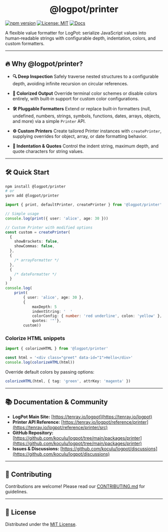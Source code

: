 <p align="center">
  <h1 align="center">@logpot/printer</h1>
</p>

[![npm version](https://img.shields.io/npm/v/@logpot/printer.svg)](https://www.npmjs.com/package/@logpot/printer) [![License: MIT](https://img.shields.io/badge/License-MIT-blue)](https://github.com/koculu/logpot?tab=MIT-1-ov-file#readme) [![Docs](https://img.shields.io/badge/docs-tenray.io%2Flogpot%2Fprint-green)](https://tenray.io/logpot/reference/printer/src)

A flexible value formatter for LogPot: serialize JavaScript values into human‑readable strings with configurable depth, indentation, colors, and custom formatters.

---

## 🔥 Why @logpot/printer?

- **🔍 Deep Inspection**
  Safely traverse nested structures to a configurable depth, avoiding infinite recursion on circular references.

- **🎨 Colorized Output**
  Override terminal color schemes or disable colors entirely, with built‑in support for custom color configurations.

- **🛠️ Pluggable Formatters**
  Extend or replace built‑in formatters (null, undefined, numbers, strings, symbols, functions, dates, arrays, objects, and more) via a simple `Printer` API.

- **⚙️ Custom Printers**
  Create tailored Printer instances with `createPrinter`, supplying overrides for object, array, or date formatting behavior.

- **📏 Indentation & Quotes**
  Control the indent string, maximum depth, and quote characters for string values.

---

## 🛠️ Quick Start

```bash
npm install @logpot/printer
# or
yarn add @logpot/printer
```

```ts
import { print, defaultPrinter, createPrinter } from '@logpot/printer'

// Simple usage
console.log(print({ user: 'alice', age: 30 }))

// Custom Printer with modified options
const custom = createPrinter(
  {
    showBrackets: false,
    showCommas: false,
  },
  {
    /* arrayFormatter */
  },
  {
    /* dateFormatter */
  }
)
console.log(
    print(
        { user: 'alice', age: 30 },
        {
            maxDepth: 5
            indentString: '  '
            colorConfig: { number: 'red underline', colon: 'yellow' },
            quotes: '"'},
        custom))
```

### Colorize HTML snippets

```ts
import { colorizeHTML } from '@logpot/printer'

const html = '<div class="greet" data-id="1">Hello</div>'
console.log(colorizeHTML(html))
```

Override default colors by passing options:

```ts
colorizeHTML(html, { tag: 'green', attrKey: 'magenta' })
```

---

## 📚 Documentation & Community

- **LogPot Main Site:** [https://tenray.io/logpot](https://tenray.io/logpot)
- **Printer API Reference:** [https://tenray.io/logpot/reference/printer](https://tenray.io/logpot/reference/printer/src)
- **GitHub Repository:** [https://github.com/koculu/logpot/tree/main/packages/printer](https://github.com/koculu/logpot/tree/main/packages/printer)
- **Issues & Discussions:** [https://github.com/koculu/logpot/discussions](https://github.com/koculu/logpot/discussions)

---

## 🤝 Contributing

Contributions are welcome! Please read our [CONTRIBUTING.md](https://github.com/koculu/logpot/blob/main/.github/CONTRIBUTING.md) for guidelines.

---

## 📄 License

Distributed under the [MIT License](https://github.com/koculu/logpot?tab=MIT-1-ov-file#readme).
